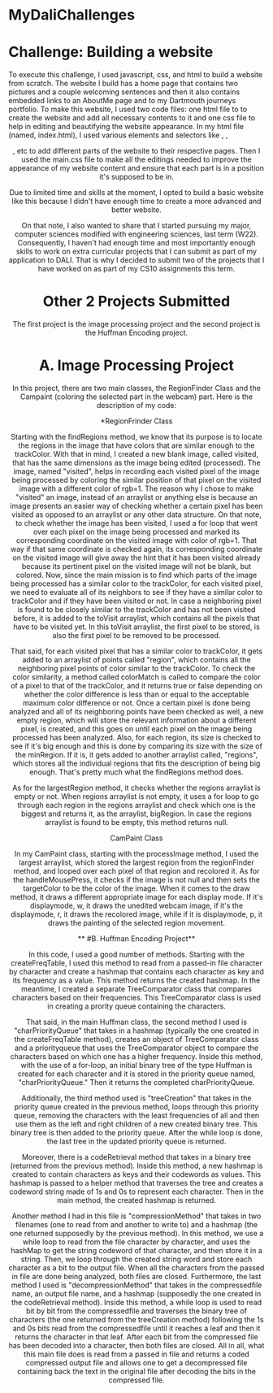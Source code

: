 # MyDaliChallenges


# Challenge: Building a website

To execute this challenge, I used javascript, css, and html to build a website from scratch. The website I build has a home page that contains two pictures and a couple welcoming sentences and then it also contains embedded links to an AboutMe page and to my Dartmouth journeys portfolio. To make this website, I used two code files: one html file to to create the website and add all necessary contents to it and one css file to help in editing and beautifying the website appearance. In my html file (named, index.html), I used various elements and selectors like <body>, <head>, <header>, etc to add different parts of the website to their respective pages. Then I used the main.css file to make all the editings needed to improve the appearance of my website content and ensure that each part is in a position it's supposed to be in.

  Due to limited time and skills at the moment, I opted to build a basic website like this because I didn't have enough time to create a more advanced and better website.
  
  On that note, I also wanted to share that I started pursuing my major, computer sciences modified with engineering sciences, last term (W22). Consequently, I haven't had enough time and most importantly enough skills to work on extra curricular projects that I can submit as part of my application to DALI. That is why I decided to submit two of the projects that I have worked on as part of my CS10 assignments this term. 
  
# Other 2 Projects Submitted
  
  The first project is the image processing project and the second project is the Huffman Encoding project.
  
  # A. Image Processing Project
  
  In this project, there are two main classes, the RegionFinder Class and the Campaint (coloring the selected part in the webcam) part. Here is the description of my code:
  
  *RegionFrinder Class
  
Starting with the findRegions method, we know that its purpose is to locate the regions in the image that have colors that are similar enough to the trackColor. With that in mind, I created a new blank image, called visited, that has the same dimensions as the image being edited (processed). The image, named "visited", helps in recording each visited pixel of the image being processed by coloring the similar position of that pixel on the visited image with a different color of rgb=1. The reason why I chose to make "visited" an image, instead of an arraylist or anything else is because an image presents an easier way of checking whether a certain pixel has been visited as opposed to an arraylist or any other data structure. On that note, to check whether the image has been visited, I used a for loop that went over each pixel on the image being processed and marked its corresponding coordinate on the visited image with color  of rgb=1. That way if that same coordinate is checked again, its corresponding coordinate on the visited image will give away the hint that it has been visited already because its pertinent pixel on the visited image will not be blank, but colored. Now, since the main mission is to find which parts of the image being processed has a similar color to the trackColor, for each visited pixel, we need to evaluate all of its neighbors to see if they have a similar color to trackColor and if they have been visited or not. In case a  neighboring pixel is found to be closely similar to the trackColor and has not been visited before, it is added to the toVisit arraylist, which contains all the pixels that have to be visited yet. In this toVisit arraylist, the first pixel to be stored, is also the first pixel to be removed to be processed.

That said, for each visited pixel that has a similar color to trackColor, it gets added to an arraylist of points called "region", which contains all the neighboring pixel points of color similar to the trackColor. To check the color similarity, a method called colorMatch is called to compare the color of a pixel to that of the trackColor, and it returns true or false depending on whether the color difference is less than or equal to the acceptable maximum color difference or not. Once a certain pixel is done being analyzed and all of its neighboring points have been checked as well, a new empty region, which will store the relevant information about a different pixel, is created, and this goes on until each pixel on the image being processed has been analyzed. Also, for each region, its size is checked to see if it's big enough and this is done by comparing its size with the size of the minRegion. If it is, it gets added to another arraylist called, "regions", which stores all the individual regions that fits the description of being big enough. That's pretty much what the findRegions method does.

As for the largestRegion method, it checks whether the regions arraylist is empty or not. When regions arraylist is not empty, it uses a for loop to go through each region in the regions arraylist and check which one is the biggest and returns it, as the arraylist, bigRegion. In case the regions arraylist is found to be empty, this method returns null.

CamPaint Class

In my CamPaint class, starting with the processImage method, I used the  largest arraylist, which stored the largest region from the regionFinder method, and looped over each pixel of that region and recolored it. As for the handleMousePress, it checks if the image is not null and then sets the targetColor to be the color of the image. When it comes to the draw method, it draws a different appropriate image for each display mode. If it's displaymode, w, it draws the unedited webcam image, if it's the displaymode, r, it draws the recolored image, while if it is displaymode, p, it draws the painting of the selected region movement. 
  
**  #B. Huffman Encoding Project**
  
  In this code, I used a good number of methods. Starting with the createFreqTable, I used this method to read from a passed-in file character by character and create a hashmap that contains each character as key and its frequency as a value. This method returns the created hashmap.
In the meantime, I created a separate TreeComparator class that compares characters based on their frequencies. This TreeComparator class is used in creating a prority queue containing the characters.
  
That said, in the main Huffman class, the second method I used is "charPriorityQueue" that takes in a hashmap (typically the one created in the createFreqTable method), creates an object of TreeComparator class and a priorityqueue that uses the TreeComparator object to compare the characters based on which one has a higher frequency. Inside this method, with the use of a for-loop, an initial binary tree of the type Huffman is created for each character and it is stored in the priority queue named, "charPriorityQueue." Then it returns the completed charPriorityQueue.
  
Additionally, the third method used is "treeCreation" that takes in the priority queue created in the previous method, loops through this priority queue, removing the characters with the least frequencies of all and then use them as the left and right children of a new created binary tree. This binary tree is then added to the priority queue. After the while loop is done, the last tree in the updated priority queue is returned.
  
Moreover, there is a codeRetrieval method that takes in a binary tree (returned from the previous method). Inside this method, a new hashmap is created to contain characters as  keys and their codewords as values. This hashmap is passed to a helper method that traverses the tree and creates a codeword string made of 1s and 0s to represent each character. Then in the main method, the created hashmap is returned.

Another method I had in this file is "compressionMethod" that takes in two filenames (one to read from and another to write to) and a hashmap (the one returned supposedly by the previous method). In this method, we use a while loop to read from the file character by character, and uses the hashMap to get the string codeword of that character, and then store it in a  string. Then, we loop through the created string word and store each character as a bit to the output file. When all the characters from the passed in file are done being analyzed, both files are closed.
Furthermore, the last method I used is "decompressionMethod" that takes in the compressedfile name, an output file name, and a hashmap (supposedly the one created in the codeRetrieval method).  Inside this method, a while loop is used to read bit by bit from the compressedfile  and traverses the binary tree of characters (the one returned from the treeCreation method) following the 1s and 0s bits read from the compressedfile until it reaches a leaf and then it returns the character in that leaf. After each bit from the compressed file has been decoded into a character, then both files are closed.
All in all, what this main file does is read from a passed in file and returns a coded compressed output file and allows one to get a decompressed file containing back the text in the original file after decoding the bits in the compressed file. 


